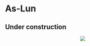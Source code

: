 # As-Lun #
## Under construction
<div align="center"><img src="https://github.com/ElyJF/As-Lun/blob/main/as-lun/src/assets/InShot_20230630_134840561.gif"/>
</div>
